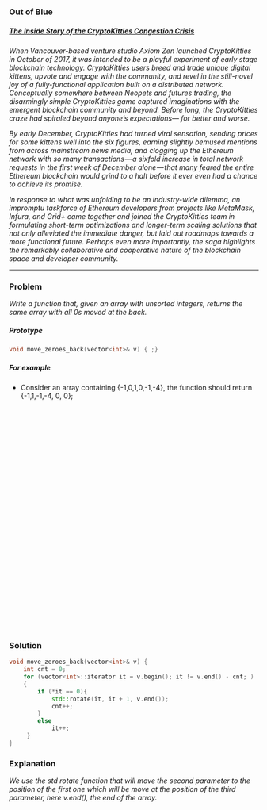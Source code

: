 ### Out of Blue

##### [The Inside Story of the CryptoKitties Congestion Crisis](https://media.consensys.net/the-inside-story-of-the-cryptokitties-congestion-crisis-499b35d119cc)

*When Vancouver-based venture studio Axiom Zen launched CryptoKitties in October of 2017, it was intended to be a playful experiment of early stage blockchain technology. CryptoKitties users breed and trade unique digital kittens, upvote and engage with the community, and revel in the still-novel joy of a fully-functional application built on a distributed network. Conceptually somewhere between Neopets and futures trading, the disarmingly simple CryptoKitties game captured imaginations with the emergent blockchain community and beyond. Before long, the CryptoKitties craze had spiraled beyond anyone’s expectations— for better and worse.*  

*By early December, CryptoKitties had turned viral sensation, sending prices for some kittens well into the six figures, earning slightly bemused mentions from across mainstream news media, and clogging up the Ethereum network with so many transactions — a sixfold increase in total network requests in the first week of December alone — that many feared the entire Ethereum blockchain would grind to a halt before it ever even had a chance to achieve its promise.*  

*In response to what was unfolding to be an industry-wide dilemma, an impromptu taskforce of Ethereum developers from projects like MetaMask, Infura, and Grid+ came together and joined the CryptoKitties team in formulating short-term optimizations and longer-term scaling solutions that not only alleviated the immediate danger, but laid out roadmaps towards a more functional future. Perhaps even more importantly, the saga highlights the remarkably collaborative and cooperative nature of the blockchain space and developer community.*  

---

### Problem

*Write a function that, given an array with unsorted integers, returns the same array with all 0s moved at the back.*  

##### Prototype
```c++
void move_zeroes_back(vector<int>& v) { ;}
```

##### For example
* Consider an array containing {-1,0,1,0,-1,-4}, the function should return {-1,1,-1,-4, 0, 0};

<pre>




























</pre>


### Solution
```c++
void move_zeroes_back(vector<int>& v) {
    int cnt = 0;
    for (vector<int>::iterator it = v.begin(); it != v.end() - cnt; )
    {
        if (*it == 0){
            std::rotate(it, it + 1, v.end());
            cnt++;  
        }
        else
            it++;
     }         
}
```

### Explanation

*We use the std rotate function that will move the second parameter to the position of the first one which will be move at the position of the third parameter, here v.end(), the end of the array.*  
